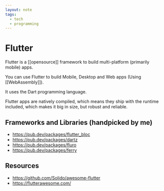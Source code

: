 ```yaml
---
layout: note
tags:
  - tech
  - programming
---
```


# Flutter

Flutter is a [[opensource]] framework to build multi-platform (primarily mobile) apps.

You can use Flutter to build Mobile, Desktop and Web apps (Using [[WebAssembly]]).

It uses the Dart programming language.

Flutter apps are natively compiled, which means they ship with the runtime included, which makes it big in size, but robust and reliable.

## Frameworks and Libraries (handpicked by me)

- https://pub.dev/packages/flutter_bloc
- https://pub.dev/packages/dartz
- https://pub.dev/packages/fluro
- https://pub.dev/packages/ferry

## Resources

- https://github.com/Solido/awesome-flutter
- https://flutterawesome.com/
